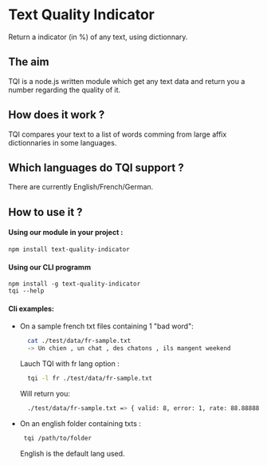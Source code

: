 # Text Quality Indicator
Return a indicator (in %) of any text, using dictionnary.

## The aim
TQI is a node.js written module which get any text data and return you a number regarding the quality of it.

## How does it work ?
TQI compares your text to a list of words comming from large affix dictionnaries in some languages.

## Which languages do TQI support ?
There are currently English/French/German.

## How to use it ?

#### Using our module in your project :

```
npm install text-quality-indicator
```

#### Using our CLI programm

```
npm install -g text-quality-indicator
tqi --help
```

#### Cli examples:

- On a sample french txt files containing 1 "bad word":

  ```bash
    cat ./test/data/fr-sample.txt
    -> Un chien , un chat , des chatons , ils mangent weekend
  ```
  
  Lauch TQI with fr lang option :
  
  ```bash
    tqi -l fr ./test/data/fr-sample.txt 
  ```
  
  Will return you:
  
  ```bash
    ./test/data/fr-sample.txt => { valid: 8, error: 1, rate: 88.88888888888889 }
  ```

- On an english folder containing txts :
  
   ```bash
    tqi /path/to/folder
  ```
  English is the default lang used.
